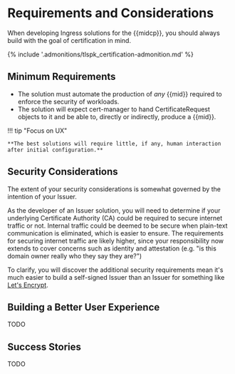 # Requirements and Considerations

When developing Ingress solutions for the {{midcp}}, you should always build with the goal of certification in mind.

{% include '.admonitions/tlspk_certification-admonition.md' %}

## Minimum Requirements 

- The solution must automate the production of *any* {{mid}} required to enforce the security of workloads.
- The solution will expect cert-manager to hand CertificateRequest objects to it and be able to, directly or indirectly, produce a {{mid}}.

!!! tip "Focus on UX"

    **The best solutions will require little, if any, human interaction after initial configuration.**

## Security Considerations

The extent of your security considerations is somewhat governed by the intention of your Issuer.

As the developer of an Issuer solution, you will need to determine if your underlying Certificate Authority (CA) could be required to secure internet traffic or not.
Internal traffic could be deemed to be secure when plain-text communication is eliminated, which is easier to ensure.
The requirements for securing internet traffic are likely higher, since your responsibility now extends to cover concerns such as identity and attestation (e.g. "is this domain owner really who they say they are?")

To clarify, you will discover the additional security requirements mean it's much easier to build a self-signed Issuer than an Issuer for something like [Let's Encrypt](https://letsencrypt.org/).

## Building a Better User Experience

TODO

## Success Stories

TODO
